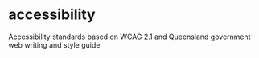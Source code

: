 # accessibility
Accessibility standards based on WCAG 2.1 and Queensland government web writing and style guide
